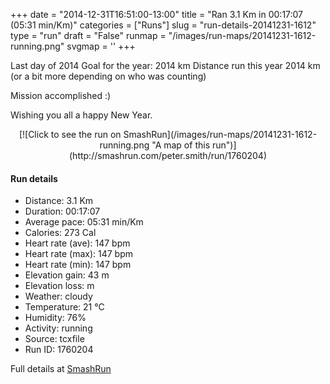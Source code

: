 +++
date = "2014-12-31T16:51:00-13:00"
title = "Ran 3.1 Km in 00:17:07 (05:31 min/Km)"
categories = ["Runs"]
slug = "run-details-20141231-1612"
type = "run"
draft = "False"
runmap = "/images/run-maps/20141231-1612-running.png"
svgmap = '<polyline points="0 54, 7 44, 21 47, 35 26, 39 28, 66 45, 90 48, 100 73, 93 51, 91 50, 83 47, 81 44, 65 45, 63 42, 36 26, 22 46, 21 47, 7 45">'
+++

Last day of 2014
Goal for the year: 2014 km
Distance run this year 2014 km (or a bit more depending on who was counting)

Mission accomplished :)

Wishing you all a happy New Year. 



<!--more-->

<center>
[![Click to see the run on SmashRun](/images/run-maps/20141231-1612-running.png "A map of this run")](http://smashrun.com/peter.smith/run/1760204)
</center>

#### Run details

* Distance: 3.1 Km
* Duration: 00:17:07
* Average pace: 05:31 min/Km
* Calories: 273 Cal
* Heart rate (ave): 147 bpm
* Heart rate (max): 147 bpm
* Heart rate (min): 147 bpm
* Elevation gain: 43 m
* Elevation loss:  m
* Weather: cloudy
* Temperature: 21 &deg;C
* Humidity: 76%
* Activity: running
* Source: tcxfile
* Run ID: 1760204

Full details at [SmashRun](http://smashrun.com/peter.smith/run/1760204)